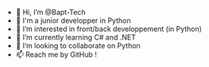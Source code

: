 - 👋 Hi, I’m @Bapt-Tech
- 🐍 I'm a junior developper in Python
- 👀 I’m interested in front/back developpement (in Python)
- 🌱 I’m currently learning C# and .NET
- 💞️ I’m looking to collaborate on Python
- 📫 Reach me by GitHub !
